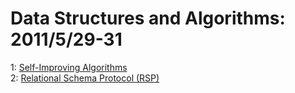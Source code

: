 # Data Structures and Algorithms: 2011/5/29-31  
1: [Self-Improving Algorithms](https://doi.org/10.48550/arXiv.0907.0884)  
2: [Relational Schema Protocol (RSP)](https://doi.org/10.48550/arXiv.1105.5718)  